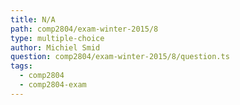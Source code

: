 ```yaml
---
title: N/A
path: comp2804/exam-winter-2015/8
type: multiple-choice
author: Michiel Smid
question: comp2804/exam-winter-2015/8/question.ts
tags:
  - comp2804
  - comp2804-exam
---
```

